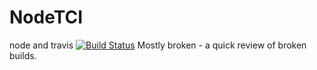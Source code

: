 # NodeTCI
node and travis 
[![Build Status](https://travis-ci.org/zketosis/NodeTCI.svg?branch=master)](https://travis-ci.org/zketosis/NodeTCI)
Mostly broken - a quick review of broken builds.
